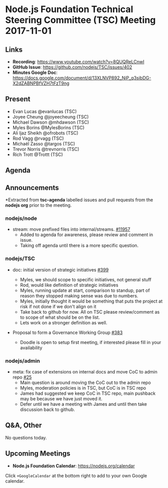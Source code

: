 # Node.js Foundation Technical Steering Committee (TSC) Meeting 2017-11-01

## Links

* **Recording**: <https://www.youtube.com/watch?v=8QUQReLCnwI>
* **GitHub Issue**: <https://github.com/nodejs/TSC/issues/402>
* **Minutes Google Doc**: <https://docs.google.com/document/d/13XLNVP892_NiP_q3sibDG-X2dZABNPBfVZH7tFzT9ng>

## Present
* Evan Lucas @evanlucas (TSC)
* Joyee Cheung @joyeecheung (TSC)
* Michael Dawson @mhdawson (TSC)
* Myles Borins @MylesBorins (TSC)
* Ali Ijaz Sheikh @ofrobots (TSC)
* Rod Vagg @rvagg (TSC)
* Michaël Zasso @targos (TSC)
* Trevor Norris @trevnorris (TSC)
* Rich Trott @Trottt (TSC)

## Agenda

## Announcements

*Extracted from **tsc-agenda** labelled issues and pull requests from the **nodejs org** prior to the meeting.

### nodejs/node

* stream: move prefixed files into internal/streams. [#11957](https://github.com/nodejs/node/pull/11957)
  * Added to agenda for awareness, please review and comment in issue.
  * Taking off agenda until there is a more specific question.

### nodejs/TSC

* doc: initial version of strategic initiatives [#399](https://github.com/nodejs/TSC/pull/399)
  * Myles, we should scope to specific initiatives, not general stuff
  * Rod, would like definition of strategic initiatives
  * Myles, running update at start, comparison to standup, part of reason they stopped
    making sense was due to numbers.
  * Myles, initially thought it would be something that puts the project at risk if not done
  if we don't align on it
  * Take back to github for now.  All on TSC please review/comment as to scope of what should
  be on the list.
  * Lets work on a stronger definition as well.

* Proposal to form a Governance Working Group [#383](https://github.com/nodejs/TSC/issues/383)
  * Doodle is open to setup first meeting, if interested please fill in your availability

### nodejs/admin

* meta: fix case of extensions on internal docs and move CoC to admin repo [#25](https://github.com/nodejs/admin/pull/25)
  * Main question is around moving the CoC out to the admin repo
  * Myles, moderation policies is in TSC, but CoC is in TSC repo
  * James had suggested we keep CoC in TSC repo, main pushback may be
    because we have just moved it.
  * Defer until we have a meeting with James and until then take discussion back to
    github.

## Q&A, Other

No questions today.

## Upcoming Meetings

* **Node.js Foundation Calendar**: <https://nodejs.org/calendar>

Click `+GoogleCalendar` at the bottom right to add to your own Google calendar.
